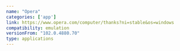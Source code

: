 ```yaml
---
name: "Opera"
categories: ['app']
link: https://www.opera.com/computer/thanks?ni=stable&os=windows
compatibility: emulation
versionFrom: "102.0.4880.70"
type: applications
---
```


